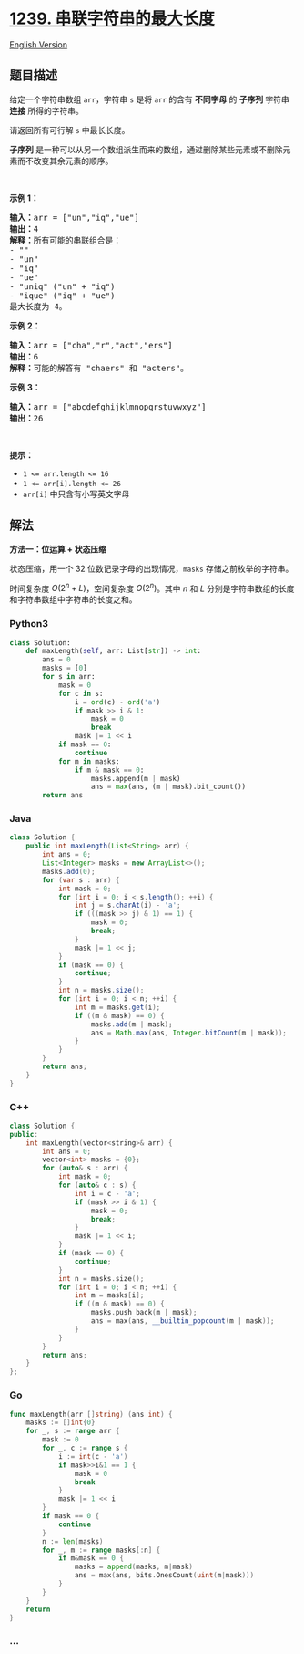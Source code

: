 # [1239. 串联字符串的最大长度](https://leetcode.cn/problems/maximum-length-of-a-concatenated-string-with-unique-characters)

[English Version](/solution/1200-1299/1239.Maximum%20Length%20of%20a%20Concatenated%20String%20with%20Unique%20Characters/README_EN.md)

## 题目描述

<!-- 这里写题目描述 -->

<p>给定一个字符串数组 <code>arr</code>，字符串 <code>s</code> 是将 <code>arr</code>&nbsp;的含有 <strong>不同字母</strong> 的&nbsp;<strong>子序列</strong> 字符串 <strong>连接</strong> 所得的字符串。</p>

<p>请返回所有可行解 <code>s</code> 中最长长度。</p>

<p><strong>子序列</strong> 是一种可以从另一个数组派生而来的数组，通过删除某些元素或不删除元素而不改变其余元素的顺序。</p>

<p>&nbsp;</p>

<p><strong>示例 1：</strong></p>

<pre>
<strong>输入：</strong>arr = ["un","iq","ue"]
<strong>输出：</strong>4
<strong>解释：</strong>所有可能的串联组合是：
- ""
- "un"
- "iq"
- "ue"
- "uniq" ("un" + "iq")
- "ique" ("iq" + "ue")
最大长度为 4。
</pre>

<p><strong>示例 2：</strong></p>

<pre>
<strong>输入：</strong>arr = ["cha","r","act","ers"]
<strong>输出：</strong>6
<strong>解释：</strong>可能的解答有 "chaers" 和 "acters"。
</pre>

<p><strong>示例 3：</strong></p>

<pre>
<strong>输入：</strong>arr = ["abcdefghijklmnopqrstuvwxyz"]
<strong>输出：</strong>26
</pre>

<p>&nbsp;</p>

<p><strong>提示：</strong></p>

<ul>
	<li><code>1 &lt;= arr.length &lt;= 16</code></li>
	<li><code>1 &lt;= arr[i].length &lt;= 26</code></li>
	<li><code>arr[i]</code>&nbsp;中只含有小写英文字母</li>
</ul>

## 解法

<!-- 这里可写通用的实现逻辑 -->

**方法一：位运算 + 状态压缩**

状态压缩，用一个 32 位数记录字母的出现情况，`masks` 存储之前枚举的字符串。

时间复杂度 $O(2^n + L)$，空间复杂度 $O(2^n)$。其中 $n$ 和 $L$ 分别是字符串数组的长度和字符串数组中字符串的长度之和。

<!-- tabs:start -->

### **Python3**

<!-- 这里可写当前语言的特殊实现逻辑 -->

```python
class Solution:
    def maxLength(self, arr: List[str]) -> int:
        ans = 0
        masks = [0]
        for s in arr:
            mask = 0
            for c in s:
                i = ord(c) - ord('a')
                if mask >> i & 1:
                    mask = 0
                    break
                mask |= 1 << i
            if mask == 0:
                continue
            for m in masks:
                if m & mask == 0:
                    masks.append(m | mask)
                    ans = max(ans, (m | mask).bit_count())
        return ans
```

### **Java**

<!-- 这里可写当前语言的特殊实现逻辑 -->

```java
class Solution {
    public int maxLength(List<String> arr) {
        int ans = 0;
        List<Integer> masks = new ArrayList<>();
        masks.add(0);
        for (var s : arr) {
            int mask = 0;
            for (int i = 0; i < s.length(); ++i) {
                int j = s.charAt(i) - 'a';
                if (((mask >> j) & 1) == 1) {
                    mask = 0;
                    break;
                }
                mask |= 1 << j;
            }
            if (mask == 0) {
                continue;
            }
            int n = masks.size();
            for (int i = 0; i < n; ++i) {
                int m = masks.get(i);
                if ((m & mask) == 0) {
                    masks.add(m | mask);
                    ans = Math.max(ans, Integer.bitCount(m | mask));
                }
            }
        }
        return ans;
    }
}
```

### **C++**

```cpp
class Solution {
public:
    int maxLength(vector<string>& arr) {
        int ans = 0;
        vector<int> masks = {0};
        for (auto& s : arr) {
            int mask = 0;
            for (auto& c : s) {
                int i = c - 'a';
                if (mask >> i & 1) {
                    mask = 0;
                    break;
                }
                mask |= 1 << i;
            }
            if (mask == 0) {
                continue;
            }
            int n = masks.size();
            for (int i = 0; i < n; ++i) {
                int m = masks[i];
                if ((m & mask) == 0) {
                    masks.push_back(m | mask);
                    ans = max(ans, __builtin_popcount(m | mask));
                }
            }
        }
        return ans;
    }
};
```

### **Go**

```go
func maxLength(arr []string) (ans int) {
	masks := []int{0}
	for _, s := range arr {
		mask := 0
		for _, c := range s {
			i := int(c - 'a')
			if mask>>i&1 == 1 {
				mask = 0
				break
			}
			mask |= 1 << i
		}
		if mask == 0 {
			continue
		}
		n := len(masks)
		for _, m := range masks[:n] {
			if m&mask == 0 {
				masks = append(masks, m|mask)
				ans = max(ans, bits.OnesCount(uint(m|mask)))
			}
		}
	}
	return
}
```

### **...**

```

```

<!-- tabs:end -->
